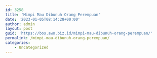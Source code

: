 ```yaml
---
id: 3258
title: 'Mimpi Mau Dibunuh Orang Perempuan'
date: '2023-01-05T08:14:28+00:00'
author: admin
layout: post
guid: 'https://bos.awn.biz.id/mimpi-mau-dibunuh-orang-perempuan/'
permalink: /mimpi-mau-dibunuh-orang-perempuan/
categories:
    - Uncategorized
---
```



